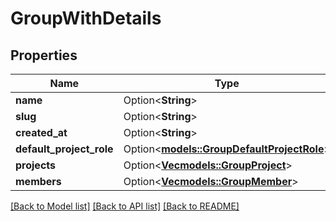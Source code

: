 # GroupWithDetails

## Properties

Name | Type | Description | Notes
------------ | ------------- | ------------- | -------------
**name** | Option<**String**> |  | [optional]
**slug** | Option<**String**> |  | [optional]
**created_at** | Option<**String**> |  | [optional]
**default_project_role** | Option<[**models::GroupDefaultProjectRole**](GroupDefaultProjectRole.md)> |  | [optional]
**projects** | Option<[**Vec<models::GroupProject>**](GroupProject.md)> |  | [optional]
**members** | Option<[**Vec<models::GroupMember>**](GroupMember.md)> |  | [optional]

[[Back to Model list]](../README.md#documentation-for-models) [[Back to API list]](../README.md#documentation-for-api-endpoints) [[Back to README]](../README.md)


